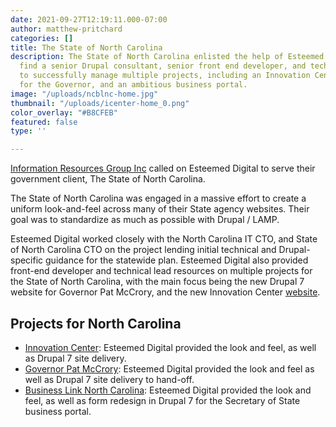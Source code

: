 ```yaml
---
date: 2021-09-27T12:19:11.000-07:00
author: matthew-pritchard
categories: []
title: The State of North Carolina
description: The State of North Carolina enlisted the help of Esteemed Digital to
  find a senior Drupal consultant, senior front end developer, and technical lead
  to successfully manage multiple projects, including an Innovation Center, website
  for the Governor, and an ambitious business portal.
image: "/uploads/ncblnc-home.jpg"
thumbnail: "/uploads/icenter-home_0.png"
color_overlay: "#B8CFEB"
featured: false
type: ''

---
```

[Information Resources Group Inc](http://irginc.net/) called on Esteemed Digital to serve their government client, The State of North Carolina.

The State of North Carolina was engaged in a massive effort to create a uniform look-and-feel across many of their State agency websites. Their goal was to standardize as much as possible with Drupal / LAMP. 

Esteemed Digital worked closely with the North Carolina IT CTO, and State of North Carolina CTO on the project lending initial technical and Drupal-specific guidance for the statewide plan. Esteemed Digital also provided front-end developer and technical lead resources on multiple projects for the State of North Carolina, with the main focus being the new Drupal 7 website for Governor Pat McCrory, and the new Innovation Center [website]( http://icenter.nc.gov/).

## Projects for North Carolina

* [Innovation Center](http://icenter.nc.gov/ ): Esteemed Digital provided the look and feel, as well as Drupal 7 site delivery.
* [Governor Pat McCrory]( http://governor.nc.gov/): Esteemed Digital provided the look and feel as well as Drupal 7 site delivery to hand-off.
* [Business Link North Carolina](http://blnc.gov): Esteemed Digital provided the look and feel, as well as form redesign in Drupal 7 for the Secretary of State business portal.